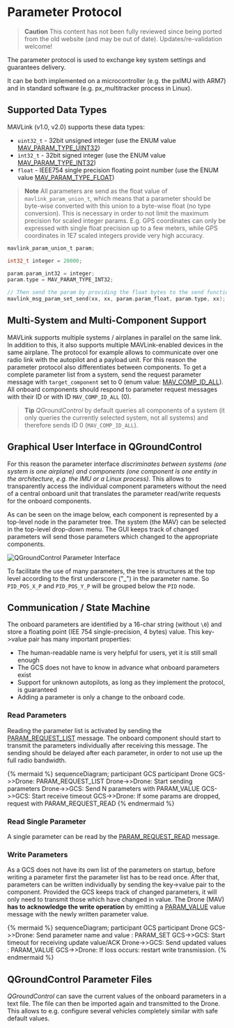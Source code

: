 # Parameter Protocol

> **Caution** This content has not been fully reviewed since being ported from the old website (and may be out of date). Updates/re-validation welcome!

The parameter protocol is used to exchange key system settings and guarantees delivery.

It can be both implemented on a microcontroller (e.g. the pxIMU with ARM7) and in standard software (e.g. px_multitracker process in Linux).

## Supported Data Types

MAVLink (v1.0, v2.0) supports these data types:

* `uint32_t` - 32bit unsigned integer (use the ENUM value [MAV_PARAM_TYPE_UINT32](../messages/common.md#MAV_PARAM_TYPE_UINT32))
* `int32_t` - 32bit signed integer (use the ENUM value [MAV_PARAM_TYPE_INT32](../messages/common.md#MAV_PARAM_TYPE_INT32))
* `float` - IEEE754 single precision floating point number (use the ENUM value [MAV_PARAM_TYPE_FLOAT](../messages/common.md#MAV_PARAM_TYPE_FLOAT))

> **Note** All parameters are send as the float value of `mavlink_param_union_t`, which means that a parameter should be byte-wise converted with this union to a byte-wise float (no type conversion). This is necessary in order to not limit the maximum precision for scaled integer params. E.g. GPS coordinates can only be expressed with single float precision up to a few meters, while GPS coordinates in 1E7 scaled integers provide very high accuracy.

```c
mavlink_param_union_t param;

int32_t integer = 20000;

param.param_int32 = integer;
param.type = MAV_PARAM_TYPE_INT32;

// Then send the param by providing the float bytes to the send function
mavlink_msg_param_set_send(xx, xx, param.param_float, param.type, xx);
```

## Multi-System and Multi-Component Support

MAVLink supports multiple systems / airplanes in parallel on the same link. In addition to this, it also supports multiple MAVLink-enabled devices in the same airplane. The protocol for example allows to communicate over one radio link with the autopilot and a payload unit. For this reason the parameter protocol also differentiates between components. To get a complete parameter list from a system, send the request parameter message with `target_component` set to 0 (enum value: [MAV_COMP_ID_ALL](../messages/common.md#MAV_COMP_ID_ALL)). All onboard components should respond to parameter request messages with their ID or with ID `MAV_COMP_ID_ALL` (0).

> **Tip** *QGroundControl* by default queries all components of a system (it only queries the currently selected system, not all systems) and therefore sends ID 0 (`MAV_COMP_ID_ALL`).

## Graphical User Interface in QGroundControl

For this reason the parameter interface *discriminates between systems (one system is one airplane) and components (one component is one entity in the architecture, e.g. the IMU or a Linux process).* This allows to transparently access the individual component parameters without the need of a central onboard unit that translates the parameter read/write requests for the onboard components.

As can be seen on the image below, each component is represented by a top-level node in the parameter tree. The system (the MAV) can be selected in the top-level drop-down menu. The GUI keeps track of changed parameters will send those parameters which changed to the appropriate components.

![QGroundControl Parameter Interface](../../assets/protocols/parameter_interface_gui.png)

To facilitate the use of many parameters, the tree is structures at the top level according to the first underscore ("_") in the parameter name. So `PID_POS_X_P` and `PID_POS_Y_P` will be grouped below the `PID` node.

## Communication / State Machine

The onboard parameters are identified by a 16-char string (without `\0`) and store a floating point (IEE 754 single-precision, 4 bytes) value. This key->value pair has many important properties:

* The human-readable name is very helpful for users, yet it is still small enough
* The GCS does not have to know in advance what onboard parameters exist
* Support for unknown autopilots, as long as they implement the protocol, is guaranteed
* Adding a parameter is only a change to the onboard code.

### Read Parameters

Reading the parameter list is activated by sending the [PARAM_REQUEST_LIST](../messages/common.md#PARAM_REQUEST_LIST) message. The onboard component should start to transmit the parameters individually after receiving this message. The sending should be delayed after each parameter, in order to not use up the full radio bandwidth.

{% mermaid %} sequenceDiagram; participant GCS participant Drone GCS->>Drone: PARAM_REQUEST_LIST Drone->>Drone: Start sending parameters Drone->>GCS: Send N parameters with PARAM_VALUE GCS->>GCS: Start receive timeout GCS->>Drone: If some params are dropped, request with PARAM_REQUEST_READ {% endmermaid %}

### Read Single Parameter

A single parameter can be read by the [PARAM_REQUEST_READ](../messages/common.md#PARAM_REQUEST_READ) message.

### Write Parameters

As a GCS does not have its own list of the parameters on startup, before writing a parameter first the parameter list has to be read once. After that, parameters can be written individually by sending the key->value pair to the component. Provided the GCS keeps track of changed parameters, it will only need to transmit those which have changed in value. The Drone (MAV) **has to acknowledge the write operation** by emitting a [PARAM_VALUE](../messages/common.md#PARAM_VALUE) value message with the newly written parameter value.

{% mermaid %} sequenceDiagram; participant GCS participant Drone GCS->>Drone: Send parameter name and value : PARAM_SET GCS->>GCS: Start timeout for receiving update value/ACK Drone->>GCS: Send updated values : PARAM_VALUE GCS->>Drone: If loss occurs: restart write transmission. {% endmermaid %}

## QGroundControl Parameter Files

*QGroundControl* can save the current values of the onboard parameters in a text file. The file can then be imported again and transmitted to the Drone. This allows to e.g. configure several vehicles completely similar with safe default values.